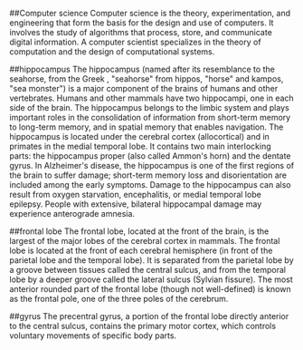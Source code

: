 
##Computer science
	Computer science is the theory, experimentation, and engineering that form the basis for the design and use of computers. It involves the study of algorithms that process, store, and communicate digital information. A computer scientist specializes in the theory of computation and the design of computational systems.

##hippocampus
	The hippocampus (named after its resemblance to the seahorse, from the Greek , "seahorse" from hippos, "horse" and kampos, "sea monster") is a major component of the brains of humans and other vertebrates. Humans and other mammals have two hippocampi, one in each side of the brain. The hippocampus belongs to the limbic system and plays important roles in the consolidation of information from short-term memory to long-term memory, and in spatial memory that enables navigation. The hippocampus is located under the cerebral cortex (allocortical) and in primates in the medial temporal lobe. It contains two main interlocking parts: the hippocampus proper (also called Ammon's horn) and the dentate gyrus. 
	In Alzheimer's disease, the hippocampus is one of the first regions of the brain to suffer damage; short-term memory loss and disorientation are included among the early symptoms. Damage to the hippocampus can also result from oxygen starvation, encephalitis, or medial temporal lobe epilepsy. People with extensive, bilateral hippocampal damage may experience anterograde amnesia.

##frontal lobe
	The frontal lobe, located at the front of the brain, is the largest of the major lobes of the cerebral cortex in mammals. The frontal lobe is located at the front of each cerebral hemisphere (in front of the parietal lobe and the temporal lobe). It is separated from the parietal lobe by a groove between tissues called the central sulcus, and from the temporal lobe by a deeper groove called the lateral sulcus (Sylvian fissure). The most anterior rounded part of the frontal lobe (though not well-defined) is known as the frontal pole, one of the three poles of the cerebrum.

##gyrus
	The precentral gyrus, a portion of the frontal lobe directly anterior to the central sulcus, contains the primary motor cortex, which controls voluntary movements of specific body parts. 

